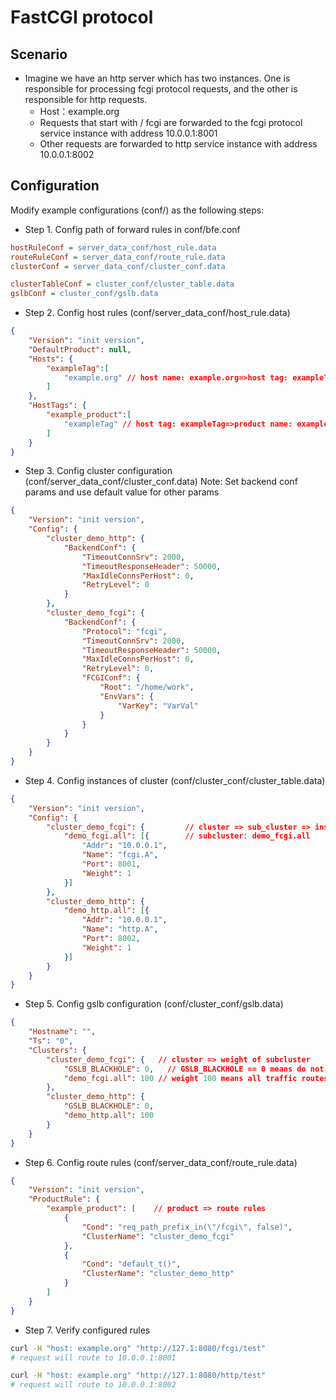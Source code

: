 # FastCGI protocol

## Scenario

* Imagine we have an http server which has two instances. One is responsible for processing fcgi protocol requests, and the other is responsible for http requests.
  * Host：example.org
  * Requests that start with / fcgi are forwarded to the fcgi protocol service instance with address 10.0.0.1:8001
  * Other requests are forwarded to http service instance with address 10.0.0.1:8002

## Configuration

Modify example configurations (conf/) as the following steps:

* Step 1. Config path of forward rules in conf/bfe.conf

```ini
hostRuleConf = server_data_conf/host_rule.data
routeRuleConf = server_data_conf/route_rule.data
clusterConf = server_data_conf/cluster_conf.data

clusterTableConf = cluster_conf/cluster_table.data
gslbConf = cluster_conf/gslb.data  
```

* Step 2. Config host rules (conf/server_data_conf/host_rule.data)

```json
{
    "Version": "init version",
    "DefaultProduct": null,
    "Hosts": {
        "exampleTag":[
            "example.org" // host name: example.org=>host tag: exampleTag
        ]
    },
    "HostTags": {
        "example_product":[
            "exampleTag" // host tag: exampleTag=>product name: example_product
        ]
    }
}
```

* Step 3. Config cluster configuration (conf/server_data_conf/cluster_conf.data)
Note: Set backend conf params and use default value for other params

```json
{
    "Version": "init version",
    "Config": {
        "cluster_demo_http": {                   
            "BackendConf": {
                "TimeoutConnSrv": 2000,
                "TimeoutResponseHeader": 50000,
                "MaxIdleConnsPerHost": 0,
                "RetryLevel": 0
            }
        },
        "cluster_demo_fcgi": {                    
            "BackendConf": {
                "Protocol": "fcgi",
                "TimeoutConnSrv": 2000,
                "TimeoutResponseHeader": 50000,
                "MaxIdleConnsPerHost": 0,
                "RetryLevel": 0,
                "FCGIConf": {
                    "Root": "/home/work",
                    "EnvVars": {
                        "VarKey": "VarVal"
                    }    
                }
            }
        }
    }
}
```

* Step 4. Config instances of cluster (conf/cluster_conf/cluster_table.data)

```json
{
    "Version": "init version",
    "Config": {
        "cluster_demo_fcgi": {         // cluster => sub_cluster => instance list
            "demo_fcgi.all": [{        // subcluster: demo_fcgi.all
                "Addr": "10.0.0.1",
                "Name": "fcgi.A",
                "Port": 8001,
                "Weight": 1
            }]
        },
        "cluster_demo_http": {
            "demo_http.all": [{
                "Addr": "10.0.0.1",
                "Name": "http.A",
                "Port": 8002,
                "Weight": 1
            }]
        }
    }
}
```

* Step 5. Config gslb configuration (conf/cluster_conf/gslb.data)

```json
{
    "Hostname": "",
    "Ts": "0",
    "Clusters": {
        "cluster_demo_fcgi": {   // cluster => weight of subcluster
            "GSLB_BLACKHOLE": 0,   // GSLB_BLACKHOLE == 0 means do not discard traffic
            "demo_fcgi.all": 100 // weight 100 means all traffic routes to demo_fcgi.all
        },
        "cluster_demo_http": {
            "GSLB_BLACKHOLE": 0,
            "demo_http.all": 100
        }
    }
}
```

* Step 6. Config route rules (conf/server_data_conf/route_rule.data)

```json
{
    "Version": "init version",
    "ProductRule": {
        "example_product": [    // product => route rules
            {
                "Cond": "req_path_prefix_in(\"/fcgi\", false)",  
                "ClusterName": "cluster_demo_fcgi"
            },
            {
                "Cond": "default_t()",
                "ClusterName": "cluster_demo_http"
            }
        ]
    }
}
```

* Step 7. Verify configured rules

```bash
curl -H "host: example.org" "http://127.1:8080/fcgi/test"  
# request will route to 10.0.0.1:8001

curl -H "host: example.org" "http://127.1:8080/http/test"  
# request will route to 10.0.0.1:8002
```
